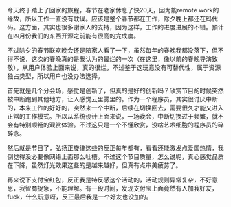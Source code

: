 今天终于踏上了回家的旅程，春节在老家休息了快20天，因为能remote work的缘故，所以工作一直没有耽误。应该是整个春节都在工作，除夕晚上都还在码代码。这方面，其实也很多谢家人的支持，因为这样，工作的进度进展的不错。预计在四月份我们的东西开源之前能有很高的完成度。

不过除夕的春节联欢晚会还是陪家人看了一下，虽然每年的春晚我都没落下，但不得不说，这次的春晚真的是我认为的最烂的一次（在这里，像以前的春晚导演致敬），从用户体验上面来说，真的很烂，不过鉴于这玩意没有可替代性，属于资源独占类型，所以用户也没办法选择。

首先就是几个分会场，感觉是创新了，但真的是好的创新吗？欣赏节目的时候突然被中断跑到其他地方，让人感觉云里雾里的。作为一个程序员，其实很讨厌中断的，本来工作的好好的，突然来一个中断，后续在切换回去，需要很久才能又进入正常的工作模式。所以从系统设计上面来说，一场晚会，中断切换过于频繁，就不会有特别顺畅的观赏体验。不过这只是一个不懂欣赏，没啥艺术细胞的程序员的碎碎念。

然后就是节目了，弘扬正旋律这些的反正每年都有，看看还能激发点爱国热情，我倒觉得没必要像网络上面那么吐槽。不过这个节目质量，怎么说呢，真心感觉品质在下降，虽然灯光效果这些的是越来越好，但真有点审美疲劳了。

再来说下支付宝红包，反正我是特反感这个活动的，活动规则异常复杂，不好意思，我智商捉急，不能理解。有一段时间，发现支付宝上面竟然有人加我好友，fuck，什么玩意呀，反正最后我是一个好友也没加的。